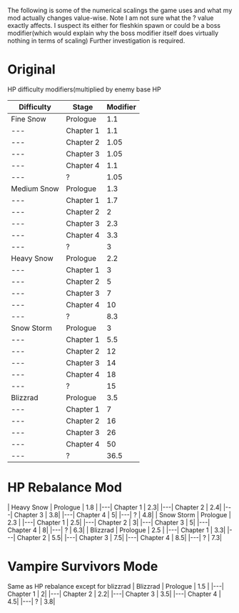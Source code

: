 The following is some of the numerical scalings the game uses and what my mod actually changes value-wise. Note I am not sure what the ? value exactly affects. I suspect its either for fleshkin spawn or could be a boss modifier(which would explain why the boss modifier itself does virtually nothing in terms of scaling) Further investigation is required. 

# Original

HP difficulty modifiers(multiplied by enemy base HP

| Difficulty | Stage | Modifier |
| --- | --- | --- |
| Fine Snow | Prologue | 1.1 |
|---| Chapter 1 | 1.1|
|---| Chapter 2 | 1.05|
|---| Chapter 3 | 1.05|
|---| Chapter 4 | 1.1|
|---| ? | 1.05|
| Medium Snow | Prologue | 1.3 |
|---| Chapter 1 | 1.7|
|---| Chapter 2 | 2|
|---| Chapter 3 | 2.3|
|---| Chapter 4 | 3.3|
|---| ? | 3|
| Heavy Snow | Prologue | 2.2 |
|---| Chapter 1 | 3|
|---| Chapter 2 | 5|
|---| Chapter 3 | 7|
|---| Chapter 4 | 10|
|---| ? | 8.3|
| Snow Storm | Prologue | 3 |
|---| Chapter 1 | 5.5|
|---| Chapter 2 | 12|
|---| Chapter 3 | 14|
|---| Chapter 4 | 18|
|---| ? | 15|
| Blizzrad| Prologue | 3.5 |
|---| Chapter 1 | 7|
|---| Chapter 2 | 16|
|---| Chapter 3 | 26|
|---| Chapter 4 | 50|
|---| ? | 36.5|


# HP Rebalance Mod
| Heavy Snow | Prologue | 1.8 |
|---| Chapter 1 | 2.3|
|---| Chapter 2 | 2.4|
|---| Chapter 3 | 3.8|
|---| Chapter 4 | 5|
|---| ? | 4.8|
| Snow Storm | Prologue | 2.3 |
|---| Chapter 1 | 2.5|
|---| Chapter 2 | 3|
|---| Chapter 3 | 5|
|---| Chapter 4 | 8|
|---| ? | 6.3|
| Blizzrad | Prologue | 2.5 |
|---| Chapter 1 | 3.3|
|---| Chapter 2 | 5.5|
|---| Chapter 3 | 7.5|
|---| Chapter 4 | 8.5|
|---| ? | 7.3|

# Vampire Survivors Mode
Same as HP rebalance except for blizzrad
| Blizzrad | Prologue | 1.5 |
|---| Chapter 1 | 2|
|---| Chapter 2 | 2.2|
|---| Chapter 3 | 3.5|
|---| Chapter 4 | 4.5|
|---| ? | 3.8|

